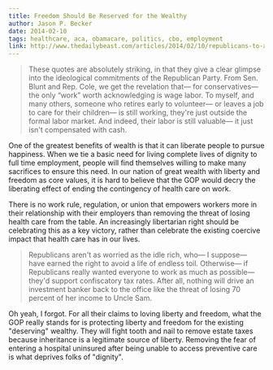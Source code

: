 ```yaml
---
title: Freedom Should Be Reserved for the Wealthy
author: Jason P. Becker
date: 2014-02-10
tags: healthcare, aca, obamacare, politics, cbo, employment
link: http://www.thedailybeast.com/articles/2014/02/10/republicans-to-america-work-moochers.html
---
```


> These quotes are absolutely striking, in that they give a clear glimpse into the ideological commitments of the Republican Party. From Sen. Blunt and Rep. Cole, we get the revelation that— for conservatives— the only “work” worth acknowledging is wage labor. To myself, and many others, someone who retires early to volunteer— or leaves a job to care for their children— is still working, they're just outside the formal labor market. And indeed, their labor is still valuable— it just isn't compensated with cash.

One of the greatest benefits of wealth is that it can liberate people to pursue happiness. When we tie a basic need for living complete lives of dignity to full time employment, people will find themselves willing to make many sacrifices to ensure this need. In our nation of great wealth with liberty and freedom as core values, it is hard to believe that the GOP would decry the liberating effect of ending the contingency of health care on work.

There is no work rule, regulation, or union that empowers workers more in their relationship with their employers than removing the threat of losing health care from the table. An increasingly libertarian right should be celebrating this as a key victory, rather than celebrate the existing coercive impact that health care has in our lives.

> Republicans aren't as worried as the idle rich, who— I suppose— have earned the right to avoid a life of endless toil. Otherwise— if Republicans really wanted everyone to work as much as possible— they'd support confiscatory tax rates. After all, nothing will drive an investment banker back to the office like the threat of losing 70 percent of her income to Uncle Sam.

Oh yeah, I forgot. For all their claims to loving liberty and freedom, what the GOP really stands for is protecting liberty and freedom for the existing "deserving" wealthy. They will fight tooth and nail to remove estate taxes because inheritance is a legitimate source of liberty. Removing the fear of entering a hospital uninsured after being unable to access preventive care is what deprives folks of "dignity".




